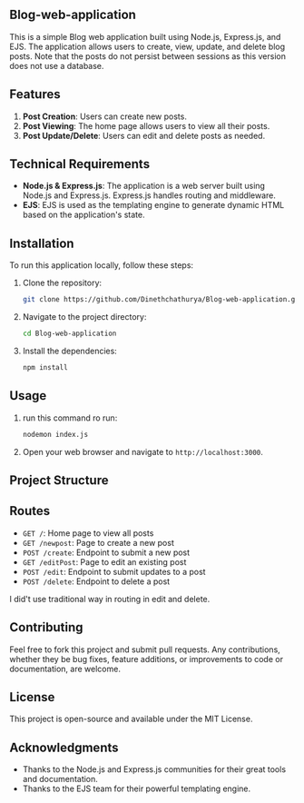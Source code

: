 ## Blog-web-application

This is a simple Blog web application built using Node.js, Express.js, and EJS. The application allows users to create, view, update, and delete blog posts. Note that the posts do not persist between sessions as this version does not use a database.

## Features

1. **Post Creation**: Users can create new posts.
2. **Post Viewing**: The home page allows users to view all their posts.
3. **Post Update/Delete**: Users can edit and delete posts as needed.

## Technical Requirements

- **Node.js & Express.js**: The application is a web server built using Node.js and Express.js. Express.js handles routing and middleware.
- **EJS**: EJS is used as the templating engine to generate dynamic HTML based on the application's state.

## Installation

To run this application locally, follow these steps:

1. Clone the repository:
    ```sh
    git clone https://github.com/Dinethchathurya/Blog-web-application.git
    ```
2. Navigate to the project directory:
    ```sh
    cd Blog-web-application
    ```
3. Install the dependencies:
    ```sh
    npm install
    ```

## Usage

1. run this command ro run:
     ```sh
    nodemon index.js

3. Open your web browser and navigate to `http://localhost:3000`.


## Project Structure


## Routes

- `GET /`: Home page to view all posts
- `GET /newpost`: Page to create a new post
- `POST /create`: Endpoint to submit a new post
- `GET /editPost`: Page to edit an existing post
- `POST /edit`: Endpoint to submit updates to a post
- `POST /delete`: Endpoint to delete a post

I did't use traditional way in routing in edit and delete.

## Contributing

Feel free to fork this project and submit pull requests. Any contributions, whether they be bug fixes, feature additions, or improvements to code or documentation, are welcome.

## License

This project is open-source and available under the MIT License.

## Acknowledgments

- Thanks to the Node.js and Express.js communities for their great tools and documentation.
- Thanks to the EJS team for their powerful templating engine.
